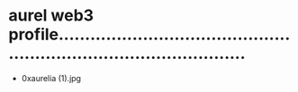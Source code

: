 # aurel web3 profile.........................................................................................
- 0xaurelia (1).jpg
